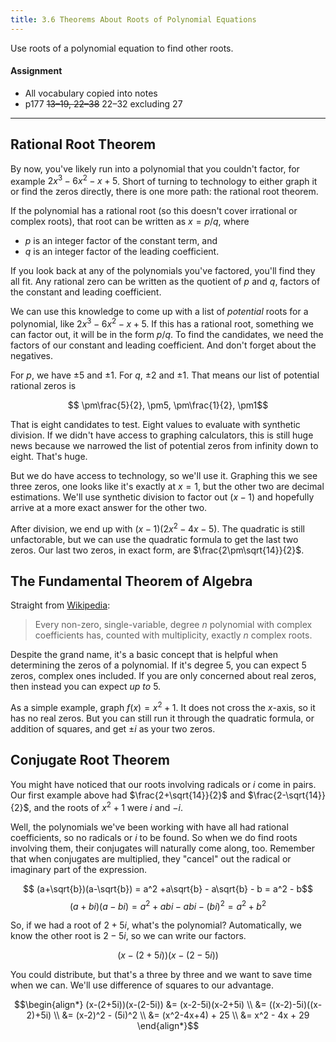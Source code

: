 ```yaml
---
title: 3.6 Theorems About Roots of Polynomial Equations
---
```


Use roots of a polynomial equation to find other roots.

#### Assignment

- All vocabulary copied into notes
- p177 ~~13–19, 22–38~~ 22–32 excluding 27

---

## Rational Root Theorem

By now, you've likely run into a polynomial that you couldn't factor, for example $2x^{3}-6x^{2}-x+5$. Short of turning to technology to either graph it or find the zeros directly, there is one more path: the rational root theorem.

If the polynomial has a rational root (so this doesn't cover irrational or complex roots), that root can be written as $x= p/q$, where

- $p$ is an integer factor of the constant term, and
- $q$ is an integer factor of the leading coefficient.

If you look back at any of the polynomials you've factored, you'll find they all fit. Any rational zero can be written as the quotient of $p$ and $q$, factors of the constant and leading coefficient.

We can use this knowledge to come up with a list of *potential* roots for a polynomial, like $2x^{3}-6x^{2}-x+5$. If this has a rational root, something we can factor out, it will be in the form $p/q$. To find the candidates, we need the factors of our constant and leading coefficient. And don't forget about the negatives.

For $p$, we have $\pm5$ and $\pm1$. For $q$, $\pm2$ and $\pm1$. That means our list of potential rational zeros is

$$ \pm\frac{5}{2}, \pm5, \pm\frac{1}{2}, \pm1$$

That is eight candidates to test. Eight values to evaluate with synthetic division. If we didn't have access to graphing calculators, this is still huge news because we narrowed the list of potential zeros from infinity down to eight. That's huge.

But we do have access to technology, so we'll use it. Graphing this we see three zeros, one looks like it's exactly at $x=1$, but the other two are decimal estimations. We'll use synthetic division to factor out $(x-1)$ and hopefully arrive at a more exact answer for the other two.

After division, we end up with $(x-1)(2x^2-4x-5)$. The quadratic is still unfactorable, but we can use the quadratic formula to get the last two zeros. Our last two zeros, in exact form, are $\frac{2\pm\sqrt{14}}{2}$.

## The Fundamental Theorem of Algebra

Straight from [Wikipedia](https://en.wikipedia.org/wiki/Fundamental_theorem_of_algebra):

> Every non-zero, single-variable, degree $n$ polynomial with complex coefficients has, counted with multiplicity, exactly $n$ complex roots.

Despite the grand name, it's a basic concept that is helpful when determining the zeros of a polynomial. If it's degree 5, you can expect 5 zeros, complex ones included. If you are only concerned about real zeros, then instead you can expect *up to* 5.

As a simple example, graph $f(x)=x^2+1$. It does not cross the $x$-axis, so it has no real zeros. But you can still run it through the quadratic formula, or addition of squares, and get $\pm i$ as your two zeros.

## Conjugate Root Theorem

You might have noticed that our roots involving radicals or $i$ come in pairs. Our first example above had $\frac{2+\sqrt{14}}{2}$ and $\frac{2-\sqrt{14}}{2}$, and the roots of $x^2+1$ were $i$ and $-i$.

Well, the polynomials we've been working with have all had rational coefficients, so no radicals or $i$ to be found. So when we do find roots involving them, their conjugates will naturally come along, too. Remember that when conjugates are multiplied, they "cancel" out the radical or imaginary part of the expression.

$$ (a+\sqrt{b})(a-\sqrt{b}) = a^2 +a\sqrt{b} - a\sqrt{b} - b = a^2 - b$$
$$ (a+bi)(a-bi) = a^2 +abi - abi - (bi)^2 = a^2+b^2$$

So, if we had a root of $2+5i$, what's the polynomial? Automatically, we know the other root is $2-5i$, so we can write our factors.

$$(x-(2+5i))(x-(2-5i))$$

You could distribute, but that's a three by three and we want to save time when we can. We'll use difference of squares to our advantage.

$$\begin{align*}
(x-(2+5i))(x-(2-5i)) &= (x-2-5i)(x-2+5i) \\
                     &= ((x-2)-5i)((x-2)+5i) \\
                     &= (x-2)^2 - (5i)^2 \\
                     &= (x^2-4x+4) + 25 \\
                     &= x^2 - 4x + 29
\end{align*}$$
